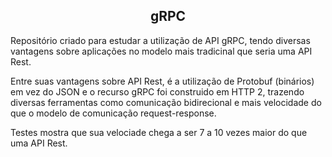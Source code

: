 <h2 align="center">gRPC</h2>

<p>Repositório criado para estudar a utilização de API gRPC, tendo diversas vantagens sobre aplicações no modelo mais tradicinal que seria uma API Rest.</p> 
<p>Entre suas vantagens sobre API Rest, é a utilização de Protobuf (binários) em vez do JSON e o recurso gRPC foi construido em HTTP 2, trazendo diversas ferramentas como comunicação bidirecional e mais velocidade do que o modelo de comunicação request-response.</p>
<p>Testes mostra que sua velociade chega a ser 7 a 10 vezes maior do que uma API Rest.</p>
